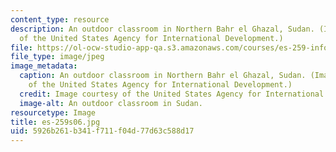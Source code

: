 ```yaml
---
content_type: resource
description: An outdoor classroom in Northern Bahr el Ghazal, Sudan. (Image courtesy
  of the United States Agency for International Development.)
file: https://ol-ocw-studio-app-qa.s3.amazonaws.com/courses/es-259-information-and-communication-technology-in-africa-spring-2006/5926b261b341f711f04d77d63c588d17_es-259s06.jpg
file_type: image/jpeg
image_metadata:
  caption: An outdoor classroom in Northern Bahr el Ghazal, Sudan. (Image courtesy
    of the United States Agency for International Development.)
  credit: Image courtesy of the United States Agency for International Development.
  image-alt: An outdoor classroom in Sudan.
resourcetype: Image
title: es-259s06.jpg
uid: 5926b261-b341-f711-f04d-77d63c588d17
---
```

